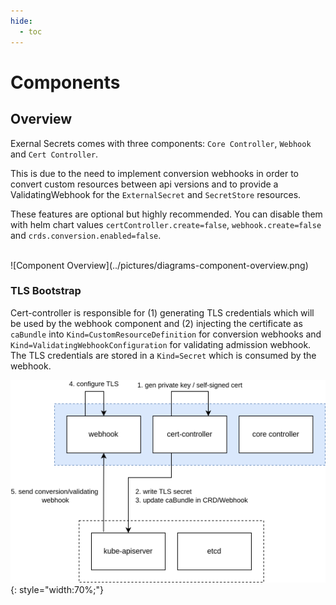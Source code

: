 ```yaml
---
hide:
  - toc
---
```


# Components

## Overview

Exernal Secrets comes with three components: `Core Controller`, `Webhook` and `Cert Controller`.

This is due to the need to implement conversion webhooks in order to convert custom resources between api versions and
to provide a ValidatingWebhook for the `ExternalSecret` and `SecretStore` resources.

These features are optional but highly recommended. You can disable them with helm chart values `certController.create=false`, `webhook.create=false` and `crds.conversion.enabled=false`.

<br/>
![Component Overview](../pictures/diagrams-component-overview.png)

### TLS Bootstrap

Cert-controller is responsible for (1) generating TLS credentials which will be used by the webhook component and (2) injecting the certificate as `caBundle` into `Kind=CustomResourceDefinition` for conversion webhooks and `Kind=ValidatingWebhookConfiguration` for validating admission webhook. The TLS credentials are stored in a `Kind=Secret` which is consumed by the webhook.

![](../pictures/eso-threat-model-TLS%20Bootstrap.drawio.png){: style="width:70%;"}
